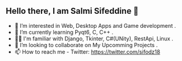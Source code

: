 <!---
isif00/isif00 is a ✨ special ✨ repository because its `README.md` (this file) appears on your GitHub profile.
You can click the Preview link to take a look at your changes.
--->

## Hello there, I am Salmi Sifeddine 👋

  - 👀 I’m interested in Web, Desktop Apps and Game development .
  - 🌱 I’m currently learning Pyqt6, C, C++ .
  - 🐱‍🏍 I'm familiar with Django, Tkinter, C#(UNity), RestApi, Linux .
  - 💞️ I’m looking to collaborate on My Upcomming Projects .
  - 📫 How to reach me 
            - Twitter: https://twitter.com/sifodz18      
